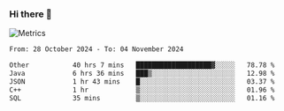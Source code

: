 ### Hi there 👋

![Metrics](https://github.com/radoapx/radoapx/blob/main/github-metrics.svg)

<!--START_SECTION:waka-->

```txt
From: 28 October 2024 - To: 04 November 2024

Other           40 hrs 7 mins   ███████████████████▓░░░░░   78.78 %
Java            6 hrs 36 mins   ███▒░░░░░░░░░░░░░░░░░░░░░   12.98 %
JSON            1 hr 43 mins    █░░░░░░░░░░░░░░░░░░░░░░░░   03.37 %
C++             1 hr            ▒░░░░░░░░░░░░░░░░░░░░░░░░   01.96 %
SQL             35 mins         ▒░░░░░░░░░░░░░░░░░░░░░░░░   01.16 %
```

<!--END_SECTION:waka-->

<!--
**radoapx/radoapx** is a ✨ _special_ ✨ repository because its `README.md` (this file) appears on your GitHub profile.

Here are some ideas to get you started:

- 🔭 I’m currently working on ...
- 🌱 I’m currently learning ...
- 👯 I’m looking to collaborate on ...
- 🤔 I’m looking for help with ...
- 💬 Ask me about ...
- 📫 How to reach me: ...
- 😄 Pronouns: ...
- ⚡ Fun fact: ...
-->
